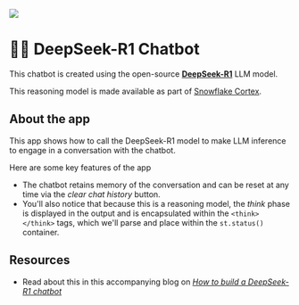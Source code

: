 ![](../shared_assets/sis-header.jpeg)

# 🐳💬 DeepSeek-R1 Chatbot

This chatbot is created using the open-source [**DeepSeek-R1**](https://github.com/deepseek-ai/DeepSeek-R1) LLM model.

This reasoning model is made available as part of [Snowflake Cortex](https://docs.snowflake.com/en/user-guide/snowflake-cortex/llm-functions).

## About the app

This app shows how to call the DeepSeek-R1 model to make LLM inference to engage in a conversation with the chatbot. 

Here are some key features of the app
- The chatbot retains memory of the conversation and can be reset at any time via the *clear chat history* button.
- You'll also notice that because this is a reasoning model, the *think* phase is displayed in the output and is encapsulated within the `<think> </think>` tags, which we'll parse and place within the `st.status()` container.

## Resources
- Read about this in this accompanying blog on [*How to build a DeepSeek-R1 chatbot*](https://medium.com/snowflake/how-to-build-a-deepseek-r1-chatbot-1edbf6e5e9fe)
